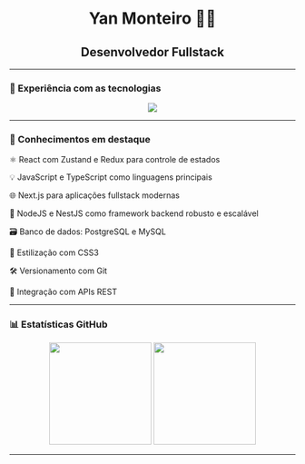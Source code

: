 <h1 align="center">Yan Monteiro 👨‍💻</h1>
<h2 align="center">Desenvolvedor Fullstack </h2>

---
### 🚀 Experiência com as tecnologias

<div align="center"> 
  <img src="https://skillicons.dev/icons?i=html,tailwindcss,js,ts,react,nextjs,nestjs,postgres,mysql,git" /> 
</div>

---

### 🧠 Conhecimentos em destaque

⚛️ React com Zustand e Redux para controle de estados

💡 JavaScript e TypeScript como linguagens principais

🌐 Next.js para aplicações fullstack modernas

🚀 NodeJS e NestJS como framework backend robusto e escalável

🗃️ Banco de dados: PostgreSQL e MySQL

🎨 Estilização com CSS3

🛠️ Versionamento com Git

🔗 Integração com APIs REST

---

### 📊 Estatísticas GitHub

<p align="center">
  <img height="180em" src="https://github-readme-stats.vercel.app/api?username=yanalmeida2411&show_icons=true&theme=tokyonight&count_private=true" />
  <img height="180em" src="https://github-readme-stats.vercel.app/api/top-langs/?username=yanalmeida2411&layout=compact&theme=tokyonight" />
</p>

---
